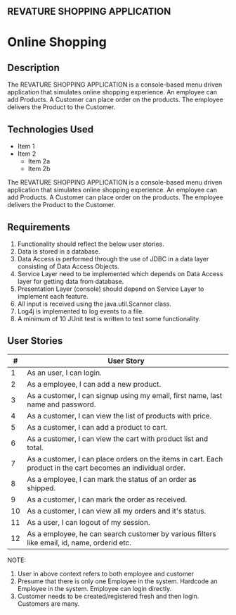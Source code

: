 ## REVATURE SHOPPING APPLICATION
# Online Shopping

## Description

The REVATURE SHOPPING APPLICATION is a console-based menu driven application that simulates online shopping experience. An employee can add Products. A Customer can place order on the products. The employee delivers the Product to the Customer.


## Technologies Used
* Item 1
* Item 2
  * Item 2a
  * Item 2b

The REVATURE SHOPPING APPLICATION is a console-based menu driven application that simulates online shopping experience. An employee can add Products. A Customer can place order on the products. The employee delivers the Product to the Customer.


## Requirements
1. Functionality should reflect the below user stories.
2. Data is stored in a database.
3. Data Access is performed through the use of JDBC in a data layer consisting of Data Access Objects.
4. Service Layer need to be implemented which depends on Data Access layer for getting data from database.
5. Presentation Layer (console) should depend on Service Layer to implement each feature.
6. All input is received using the java.util.Scanner class.
7. Log4j is implemented to log events to a file.
8. A minimum of 10 JUnit test is written to test some functionality.

## User Stories

|#|User Story
|-----|-----|
|1|As an user, I can login.
|2|As a employee, I can add a new product.
|3|As a customer, I can signup using my email, first name, last name and password.
|4|As a customer, I can view the list of products with price.
|5|As a customer, I can add a product to cart.
|6|As a customer, I can view the cart with product list and total.
|7|As a customer, I can place orders on the items in cart. Each product in the cart becomes an individual order.
|8|As a employee, I can mark the status of an order as shipped.
|9|As a customer, I can mark the order as received.
|10|As a customer, I can view all my orders and it's status.
|11|As a user, I can logout of my session.
|12|As a employee, he can search customer by various filters like email, id, name, orderid etc.

NOTE:
1. User in above context refers to both employee and customer
2. Presume that there is only one Employee in the system. Hardcode an Employee in the system. Employee can login directly.
3. Customer needs to be created/registered fresh and then login. Customers are many.



